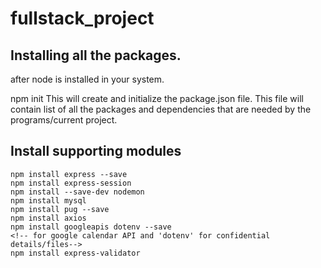 # fullstack_project

Installing all the packages.
---------------------------
after node is installed in your system.

npm init
    This will create and initialize the package.json file.
    This file will contain list of all the packages and dependencies that are needed by the programs/current project. 

Install supporting modules
--------------------------------------
    npm install express --save
    npm install express-session
    npm install --save-dev nodemon
    npm install mysql
    npm install pug --save
    npm install axios
    npm install googleapis dotenv --save 
    <!-- for google calendar API and 'dotenv' for confidential details/files-->
    npm install express-validator